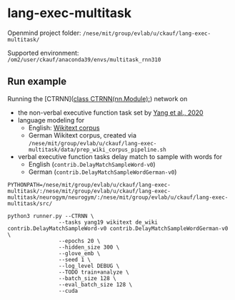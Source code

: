 # lang-exec-multitask

Openmind project folder: `/nese/mit/group/evlab/u/ckauf/lang-exec-multitask/`

Supported environment: `/om2/user/ckauf/anaconda39/envs/multitask_rnn310`

## Run example

Running the [CTRNN]([class CTRNN(nn.Module):](https://github.com/neurogym/ngym_usage/blob/master/yang19/models.py#L6)) network on
* the non-verbal executive function task set by [Yang et al., 2020](https://www.nature.com/articles/s41593-018-0310-2)
* language modeling for
  * English: [Wikitext corpus](https://huggingface.co/datasets/wikitext)
  * German Wikitext corpus, created via `/nese/mit/group/evlab/u/ckauf/lang-exec-multitask/data/prep_wiki_corpus_pipeline.sh`
* verbal executive function tasks delay match to sample with words for
  * English (`contrib.DelayMatchSampleWord-v0`)
  * German (`contrib.DelayMatchSampleWordGerman-v0`)

```
PYTHONPATH=/nese/mit/group/evlab/u/ckauf/lang-exec-multitask/:/nese/mit/group/evlab/u/ckauf/lang-exec-multitask/neurogym/neurogym/:/nese/mit/group/evlab/u/ckauf/lang-exec-multitask/src/ 

python3 runner.py --CTRNN \
                --tasks yang19 wikitext de_wiki contrib.DelayMatchSampleWord-v0 contrib.DelayMatchSampleWordGerman-v0 \
                --epochs 20 \
                --hidden_size 300 \
                --glove_emb \
                --seed 1 \
                --log_level DEBUG \
                --TODO train+analyze \
                --batch_size 128 \
                --eval_batch_size 128 \
                --cuda
```
